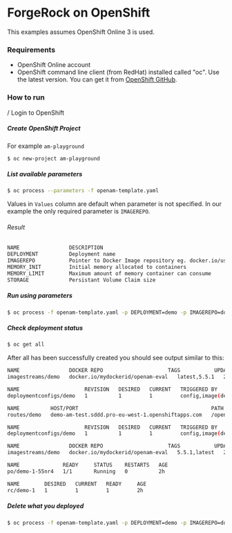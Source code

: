 # ForgeRock on OpenShift

This examples assumes OpenShift Online 3 is used. 


### Requirements
* OpenShift Online account
* OpenShift command line client (from RedHat) installed called "oc". Use the latest version. You can get it from [OpenShift GitHub](https://github.com/openshift/origin/releases). 


### How to run

/ Login to OpenShift

##### Create OpenShift Project
For example `am-playground`

```sh
$ oc new-project am-playground
```

##### List available parameters
```sh
$ oc process --parameters -f openam-template.yaml
```
Values in `Values` column are default when parameter is not specified. In our example the only required parameter is `IMAGEREPO`.

###### Result

```sh
NAME                DESCRIPTION                                                        GENERATOR           VALUE
DEPLOYMENT          Deployment name                                                                        openam
IMAGEREPO           Pointer to Docker Image repository eg. docker.io/user/repository
MEMORY_INIT         Initial memory allocated to containers                                                 2Gi
MEMORY_LIMIT        Maximum amount of memory container can consume                                         2Gi
STORAGE             Persistant Volume Claim size                                                           2Gi
```

##### Run using parameters
```sh
$ oc process -f openam-template.yaml -p DEPLOYMENT=demo -p IMAGEREPO=docker.io/mydockerid/myrepo | oc create -f -
```

##### Check deployment status
```sh
$ oc get all
```

After all has been successfully created you should see output similar to this:
```sh
NAME                DOCKER REPO                     TAGS           UPDATED
imagestreams/demo   docker.io/mydockerid/openam-eval   latest,5.5.1   2 hours ago

NAME                     REVISION   DESIRED   CURRENT   TRIGGERED BY
deploymentconfigs/demo   1          1         1         config,image(demo:latest)

NAME          HOST/PORT                                           PATH      SERVICES   PORT       TERMINATION   WILDCARD
routes/demo   demo-am-test.sddd.pro-eu-west-1.openshiftapps.com   /openam   demo       8080-tcp                 None

NAME                     REVISION   DESIRED   CURRENT   TRIGGERED BY
deploymentconfigs/demo   1          1         1         config,image(demo:latest)

NAME                DOCKER REPO                     TAGS           UPDATED
imagestreams/demo   docker.io/mydockerid/openam-eval   5.5.1,latest   2 hours ago

NAME              READY     STATUS    RESTARTS   AGE
po/demo-1-55nr4   1/1       Running   0          2h

NAME        DESIRED   CURRENT   READY     AGE
rc/demo-1   1         1         1         2h
```


##### Delete what you deployed
```sh
$ oc process -f openam-template.yaml -p DEPLOYMENT=demo -p IMAGEREPO=docker.io/mydockerid/myrepo | oc delete -f -
```